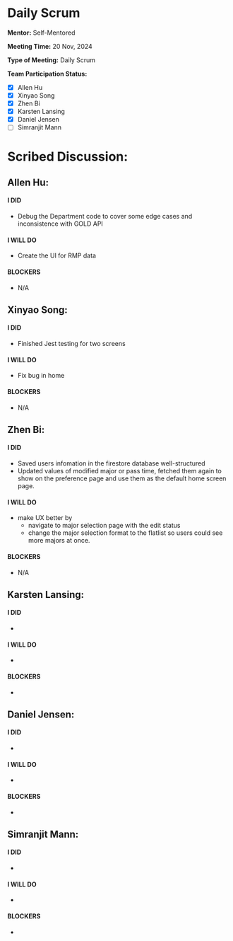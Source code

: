 # Daily Scrum

**Mentor:** Self-Mentored

**Meeting Time:** 20 Nov, 2024

**Type of Meeting:** Daily Scrum

**Team Participation Status:** 
- [x] Allen Hu 
- [x] Xinyao Song 
- [x] Zhen Bi 
- [x] Karsten Lansing 
- [x] Daniel Jensen 
- [ ] Simranjit Mann 

# **Scribed Discussion:**

## **Allen Hu:**  
#### **I DID**  
- Debug the Department code to cover some edge cases and inconsistence with GOLD API 

#### **I WILL DO**  
- Create the UI for RMP data

#### **BLOCKERS**  
- N/A

## **Xinyao Song:**  
#### **I DID**  
- Finished Jest testing for two screens

#### **I WILL DO**  
- Fix bug in home

#### **BLOCKERS**  
- N/A

## **Zhen Bi:**  
#### **I DID**  
- Saved users infomation in the firestore database well-structured
- Updated values of modified major or pass time, fetched them again to show on the preference page and use them as the default home screen page.

#### **I WILL DO**  
- make UX better by
  - navigate to major selection page with the edit status
  - change the major selection format to the flatlist so users could see more majors at once.

#### **BLOCKERS**  
- N/A

## **Karsten Lansing:**  
#### **I DID**  
- 

#### **I WILL DO**  
- 

#### **BLOCKERS**  
- 

## **Daniel Jensen:**  
#### **I DID**  
- 

#### **I WILL DO**  
- 

#### **BLOCKERS**  
-

## **Simranjit Mann:**  
#### **I DID**  
- 

#### **I WILL DO**  
- 

#### **BLOCKERS**  
-
